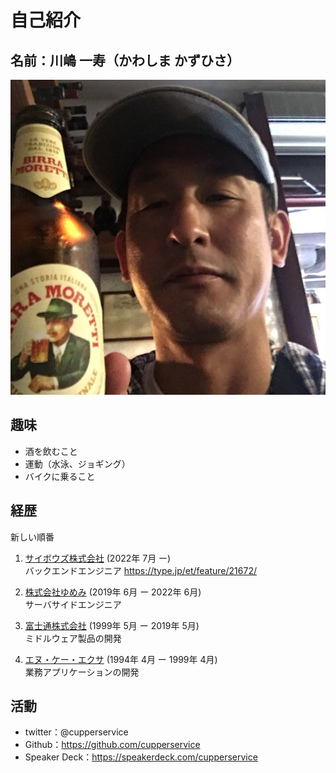# 自己紹介
## 名前：川嶋 一寿（かわしま かずひさ）
![](./kao.jpg)

## 趣味
* 酒を飲むこと
* 運動（水泳、ジョギング）
* バイクに乗ること

## 経歴
新しい順番
1. [サイボウズ株式会社](https://cybozu.co.jp/) (2022年 7月 ー)  
バックエンドエンジニア
https://type.jp/et/feature/21672/

2. [株式会社ゆめみ](https://www.yumemi.co.jp/) (2019年 6月 ー 2022年 6月)  
サーバサイドエンジニア

3. [富士通株式会社](https://www.fujitsu.com/jp/) (1999年 5月 ー 2019年 5月)  
ミドルウェア製品の開発

4. [エヌ・ケー・エクサ](https://www.exa-corp.co.jp/) (1994年 4月 ー 1999年 4月)  
業務アプリケーションの開発

## 活動
* twitter：@cupperservice
* Github：https://github.com/cupperservice
* Speaker Deck：https://speakerdeck.com/cupperservice
